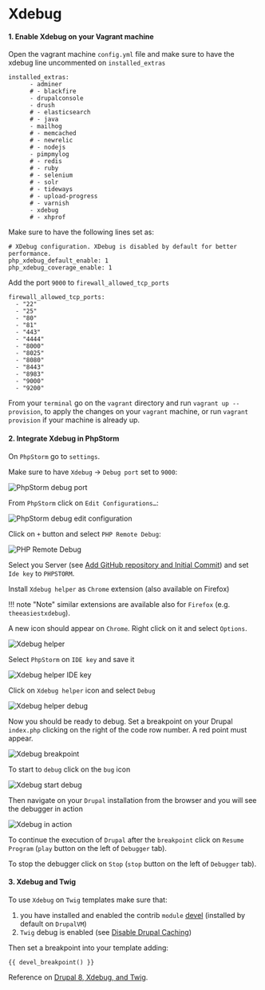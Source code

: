 # Xdebug

#### 1. Enable Xdebug on your Vagrant machine

Open the vagrant machine `config.yml` file and make sure to have the xdebug line uncommented on `installed_extras`

    installed_extras:
          - adminer
          # - blackfire
          - drupalconsole
          - drush
          # - elasticsearch
          # - java
          - mailhog
          # - memcached
          # - newrelic
          # - nodejs
          - pimpmylog
          # - redis
          # - ruby
          # - selenium
          # - solr
          # - tideways
          # - upload-progress
          # - varnish
          - xdebug
          # - xhprof

Make sure to have the following lines set as:

    # XDebug configuration. XDebug is disabled by default for better performance.
    php_xdebug_default_enable: 1
    php_xdebug_coverage_enable: 1
    
Add the port `9000` to `firewall_allowed_tcp_ports`

    firewall_allowed_tcp_ports:
      - "22"
      - "25"
      - "80"
      - "81"
      - "443"
      - "4444"
      - "8000"
      - "8025"
      - "8080"
      - "8443"
      - "8983"
      - "9000"
      - "9200"
      
From your `terminal` go on the `vagrant` directory and run `vagrant up --provision`, to apply the changes on your `vagrant` machine, or run `vagrant provision` if your machine is already up.

#### 2. Integrate Xdebug in PhpStorm

On `PhpStorm` go to `settings`.

Make sure to have `Xdebug` -> `Debug port` set to `9000`:

![PhpStorm debug port](../img/drupal/phpstorm_21.png "PhpStorm debug port")

From `PhpStorm` click on `Edit Configurations…`:

![PhpStorm debug edit configuration](../img/drupal/phpstorm_22.png "PhpStorm debug edit configuration")

Click on `+` button and select `PHP Remote Debug`:

![PHP Remote Debug](../img/drupal/phpstorm_23.png "PHP Remote Debug")

Select you Server (see [Add GitHub repository and Initial Commit](drupal_vm_phpstorm.md#2-integrate-vagrant)) and set `Ide key` to `PHPSTORM`.

Install `Xdebug helper` as `Chrome` extension (also available on Firefox)

!!! note "Note"
    similar extensions are available also for `Firefox` (e.g. `theeasiestxdebug`).

A new icon should appear on `Chrome`. Right click on it and select `Options`.

![Xdebug helper](../img/drupal/phpstorm_24.png "Xdebug helper")

Select `PhpStorm` on `IDE key` and save it

![Xdebug helper IDE key](../img/drupal/phpstorm_25.png "Xdebug helper IDE key")

Click on `Xdebug helper` icon and select `Debug`

![Xdebug helper debug](../img/drupal/phpstorm_26.png "Xdebug helper debug")

Now you should be ready to debug. Set a breakpoint on your Drupal `index.php` clicking on the right of the code row number. A red point must appear.

![Xdebug breakpoint](../img/drupal/phpstorm_27.png "Xdebug helper breakpoint")

To start to `debug` click on the `bug` icon

![Xdebug start debug](../img/drupal/phpstorm_28.png "Xdebug stert debug")

Then navigate on your `Drupal` installation from the browser and you will see the debugger in action

![Xdebug in action](../img/drupal/phpstorm_29.png "Xdebug in action")

To continue the execution of `Drupal` after the `breakpoint` click on `Resume Program` (`play` button on the left of `Debugger` tab).

To stop the debugger click on `Stop` (`stop` button on the left of `Debugger` tab).

#### 3. Xdebug and Twig

To use `Xdebug` on `Twig` templates make sure that:

1. you have installed and enabled the contrib `module` [devel](https://www.drupal.org/project/devel) (installed by default on `DrupalVM`)
2. `Twig` debug is enabled (see [Disable Drupal Caching](drupal_basic_configuration.md#4-disable-drupal-caching))

Then set a breakpoint into your template adding:

    {{ devel_breakpoint() }}

Reference on [Drupal 8, Xdebug, and Twig](https://www.chapterthree.com/blog/drupal-8-xdebug-and-twig-an-update).